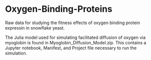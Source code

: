 # Oxygen-Binding-Proteins
Raw data for studying the fitness effects of oxygen binding protein expressin in snowflake yeast.

The Julia model used for simulating facilitated diffusion of oxygen via myoglobin is found in Myoglobin_Diffusion_Model.zip. This contains a Jupyter notebook, Manifest, and Project file necessary to run the simulation.
